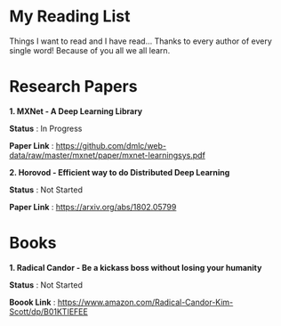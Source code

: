 # My Reading List
Things I want to read and I have read... Thanks to every author of every single word! Because of you all we all learn.

# Research Papers

**1. MXNet - A Deep Learning Library**

**Status** : In Progress

**Paper Link** : https://github.com/dmlc/web-data/raw/master/mxnet/paper/mxnet-learningsys.pdf

**2. Horovod - Efficient way to do Distributed Deep Learning**

**Status** : Not Started

**Paper Link** : https://arxiv.org/abs/1802.05799



# Books

**1. Radical Candor - Be a kickass boss without losing your humanity**

**Status** : Not Started

**Boook Link** : https://www.amazon.com/Radical-Candor-Kim-Scott/dp/B01KTIEFEE

